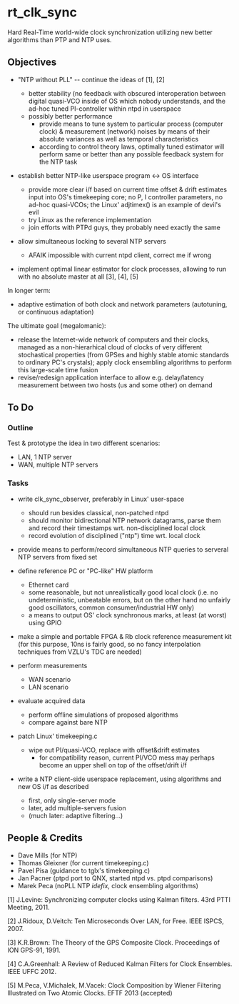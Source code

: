 rt_clk_sync
===========

Hard Real-Time world-wide clock synchronization utilizing new better algorithms than PTP and NTP uses.

Objectives
----------

* "NTP without PLL" -- continue the ideas of [1], [2]
  * better stability (no feedback with obscured interoperation
    between digital quasi-VCO inside of OS which nobody
    understands, and the ad-hoc tuned PI-controller within ntpd in
    userspace
  * possibly better performance
    - provide means to tune system to particular process (computer
      clock) & measurement (network) noises by means of their
      absolute variances as well as temporal characteristics
    - according to control theory laws, optimally tuned estimator
      will perform same or better than any possible feedback system
      for the NTP task

* establish better NTP-like userspace program <-> OS interface
  * provide more clear i/f based on current time offset & drift
    estimates input into OS's timekeeping core;
    no P, I controller parameters, no ad-hoc quasi-VCOs;
    the Linux' adjtimex() is an example of devil's evil
  * try Linux as the reference implementation
  * join efforts with PTPd guys, they probably need exactly the
    same

* allow simultaneous locking to several NTP servers
  * AFAIK impossible with current ntpd client, correct me if wrong

* implement optimal linear estimator for clock processes, allowing
  to run with no absolute master at all [3], [4], [5]

In longer term:

* adaptive estimation of both clock and network parameters
  (autotuning, or continuous adaptation)

The ultimate goal (megalomanic):

* release the Internet-wide network of computers and their clocks,
  managed as a non-hierarhical cloud of clocks of very different
  stochastical properties (from GPSes and highly stable atomic
  standards to ordinary PC's crystals);
  apply clock ensembling algorithms to perform this large-scale
  time fusion
* revise/redesign application interface to allow e.g. delay/latency measurement between two hosts (us and some other) on demand

To Do
-----

### Outline ###

Test & prototype the idea in two different scenarios:
* LAN, 1 NTP server
* WAN, multiple NTP servers

### Tasks ###

* write clk_sync_observer, preferably in Linux' user-space
  * should run besides classical, non-patched ntpd
  * should monitor bidirectional NTP network datagrams, parse them
    and record their timestamps wrt. non-disciplined local clock
  * record evolution of disciplined ("ntp") time wrt. local clock
* provide means to perform/record simultaneous NTP queries to
  serveral NTP servers from fixed set

* define reference PC or "PC-like" HW platform
  * Ethernet card
  * some reasonable, but not unrealistically good local clock
    (i.e. no undeterministic, unbeatable errors, but on the other
    hand no unfairly good oscillators, common consumer/industrial
    HW only)
  * a means to output OS' clock synchronous marks, at least
    (at worst) using GPIO

* make a simple and portable FPGA & Rb clock reference measurement
  kit (for this purpose, 10ns is fairly good, so no fancy
  interpolation techniques from VZLU's TDC are needed)

* perform measurements
  * WAN scenario
  * LAN scenario

* evaluate acquired data
  * perform offline simulations of proposed algorithms
  * compare against bare NTP

* patch Linux' timekeeping.c
  * wipe out PI/quasi-VCO, replace with offset&drift estimates
    - for compatibility reason, current PI/VCO mess may perhaps
      become an upper shell on top of the offset/drift i/f

* write a NTP client-side userspace replacement, using algorithms
  and new OS i/f as described
  * first, only single-server mode
  * later, add multiple-servers fusion
  * (much later: adaptive filtering...)

People & Credits
----------------

* Dave Mills (for NTP)
* Thomas Gleixner (for current timekeeping.c)
* Pavel Pisa (guidance to tglx's timekeeping.c)
* Jan Pacner (ptpd port to QNX, started ntpd vs. ptpd comparisons)
* Marek Peca (noPLL NTP _idefix_, clock ensembling algorithms)

[1] J.Levine: Synchronizing computer clocks using Kalman filters.
    43rd PTTI Meeting, 2011.

[2] J.Ridoux, D.Veitch: Ten Microseconds Over LAN, for Free.
    IEEE ISPCS, 2007.

[3] K.R.Brown: The Theory of the GPS Composite Clock. Proceedings
    of ION GPS-91, 1991.

[4] C.A.Greenhall: A Review of Reduced Kalman Filters for Clock
    Ensembles. IEEE UFFC 2012.

[5] M.Peca, V.Michalek, M.Vacek: Clock Composition by Wiener
    Filtering Illustrated on Two Atomic Clocks. EFTF 2013
    (accepted)
